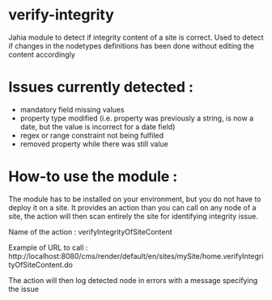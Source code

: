 # verify-integrity
Jahia module to detect if integrity content of a site is correct. Used to detect if changes in the nodetypes definitions has been done without editing the content accordingly

# Issues currently detected :
- mandatory field missing values
- property type modified (i.e. property was previously a string, is now a date, but the value is incorrect for a date field)
- regex or range constraint not being fulfiled
- removed property while there was still value

# How-to use the module :
The module has to be installed on your environment, but you do not have to deploy it on a site.
It provides an action than you can call on any node of a site, the action will then scan entirely the site for
identifying integrity issue.

Name of the action : verifyIntegrityOfSiteContent

Example of URL to call : http://localhost:8080/cms/render/default/en/sites/mySite/home.verifyIntegrityOfSiteContent.do

The action will then log detected node in errors with a message specifying the issue